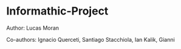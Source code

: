# Informathic-Project
Author: Lucas Moran

Co-authors: Ignacio Querceti, Santiago Stacchiola, Ian Kalik, Gianni 
